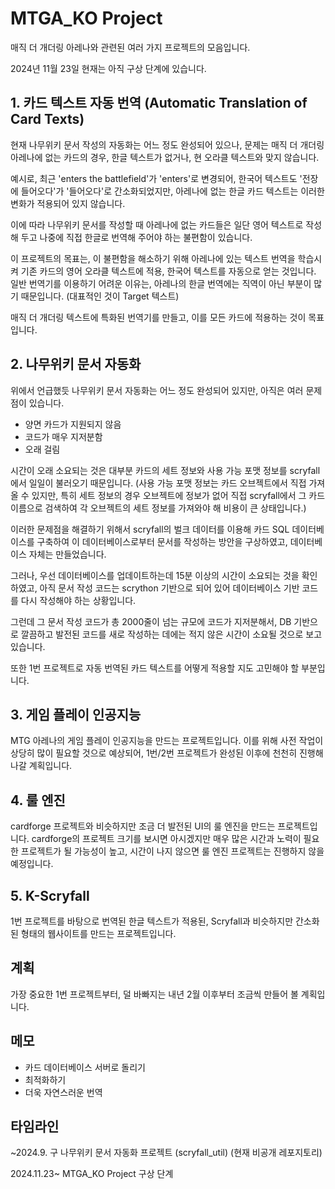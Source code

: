 # MTGA_KO Project

매직 더 개더링 아레나와 관련된 여러 가지 프로젝트의 모음입니다.

2024년 11월 23일 현재는 아직 구상 단계에 있습니다.

## 1. 카드 텍스트 자동 번역 (Automatic Translation of Card Texts)

현재 나무위키 문서 작성의 자동화는 어느 정도 완성되어 있으나, 문제는 매직 더 개더링 아레나에 없는 카드의 경우, 한글 텍스트가 없거나, 현 오라클 텍스트와 맞지 않습니다. 

예시로, 최근 'enters the battlefield'가 'enters'로 변경되어, 한국어 텍스트도 '전장에 들어오다'가 '들어오다'로 간소화되었지만, 아레나에 없는 한글 카드 텍스트는 이러한 변화가 적용되어 있지 않습니다.

이에 따라 나무위키 문서를 작성할 때 아레나에 없는 카드들은 일단 영어 텍스트로 작성해 두고 나중에 직접 한글로 번역해 주어야 하는 불편함이 있습니다.

이 프로젝트의 목표는, 이 불편함을 해소하기 위해 아레나에 있는 텍스트 번역을 학습시켜 기존 카드의 영어 오라클 텍스트에 적용, 한국어 텍스트를 자동으로 얻는 것입니다. 일반 번역기를 이용하기 어려운 이유는, 아레나의 한글 번역에는 직역이 아닌 부분이 많기 때문입니다. (대표적인 것이 Target 텍스트) 

매직 더 개더링 텍스트에 특화된 번역기를 만들고, 이를 모든 카드에 적용하는 것이 목표입니다.

## 2. 나무위키 문서 자동화

위에서 언급했듯 나무위키 문서 자동화는 어느 정도 완성되어 있지만, 아직은 여러 문제점이 있습니다.

- 양면 카드가 지원되지 않음
- 코드가 매우 지저분함
- 오래 걸림

시간이 오래 소요되는 것은 대부분 카드의 세트 정보와 사용 가능 포맷 정보를 scryfall에서 일일이 불러오기 때문입니다. (사용 가능 포맷 정보는 카드 오브젝트에서 직접 가져올 수 있지만, 특히 세트 정보의 경우 오브젝트에 정보가 없어 직접 scryfall에서 그 카드 이름으로 검색하여 각 오브젝트의 세트 정보를 가져와야 해 비용이 큰 상태입니다.)

이러한 문제점을 해결하기 위해서 scryfall의 벌크 데이터를 이용해 카드 SQL 데이터베이스를 구축하여 이 데이터베이스로부터 문서를 작성하는 방안을 구상하였고, 데이터베이스 자체는 만들었습니다. 

그러나, 우선 데이터베이스를 업데이트하는데 15분 이상의 시간이 소요되는 것을 확인하였고, 아직 문서 작성 코드는 scrython 기반으로 되어 있어 데이터베이스 기반 코드를 다시 작성해야 하는 상황입니다.

그런데 그 문서 작성 코드가 총 2000줄이 넘는 규모에 코드가 지저분해서, DB 기반으로 깔끔하고 발전된 코드를 새로 작성하는 데에는 적지 않은 시간이 소요될 것으로 보고 있습니다.

또한 1번 프로젝트로 자동 번역된 카드 텍스트를 어떻게 적용할 지도 고민해야 할 부분입니다.

## 3. 게임 플레이 인공지능

MTG 아레나의 게임 플레이 인공지능을 만드는 프로젝트입니다. 이를 위해 사전 작업이 상당히 많이 필요할 것으로 예상되어, 1번/2번 프로젝트가 완성된 이후에 천천히 진행해 나갈 계획입니다.

## 4. 룰 엔진

cardforge 프로젝트와 비슷하지만 조금 더 발전된 UI의 룰 엔진을 만드는 프로젝트입니다. cardforge의 프로젝트 크기를 보시면 아시겠지만 매우 많은 시간과 노력이 필요한 프로젝트가 될 가능성이 높고, 시간이 나지 않으면 룰 엔진 프로젝트는 진행하지 않을 예정입니다.

## 5. K-Scryfall

1번 프로젝트를 바탕으로 번역된 한글 텍스트가 적용된, Scryfall과 비슷하지만 간소화된 형태의 웹사이트를 만드는 프로젝트입니다.

## 계획

가장 중요한 1번 프로젝트부터, 덜 바빠지는 내년 2월 이후부터 조금씩 만들어 볼 계획입니다.

## 메모

- 카드 데이터베이스 서버로 돌리기
- 최적화하기
- 더욱 자연스러운 번역

## 타임라인

~2024.9. 구 나무위키 문서 자동화 프로젝트 (scryfall_util) (현재 비공개 레포지토리)

2024.11.23~ MTGA_KO Project 구상 단계